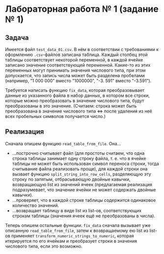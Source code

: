 # Лабораторная работа № 1 (задание № 1)


## Задача
Имеется файл
<code>test_data_01.csv</code>.
В нём в соответствии с требованиями к оформлению <code>.csv</code>-файлов записана таблица. Каждый столбец этой таблицы соответствует некоторой
переменной, в каждой ячейке записано значение соответствующей переменной. Какие-то из этих переменных могут принимать значения числового типа,
при этом допускается, что запись числа может быть разделена пробелами (например, "1 000 000" вместо "1000000", "-3. 591" вместо "-3.591").

Требуется написать функцию
<code>fix_data</code>,
которая преобразовывает данные из указанного файла в набор данных, в котором все строки, которые можно преобразовать в значение числового
типа, будут преобразованы в это значение. (Считаем: строка может быть преобразована в значение числового типа <=> после удаления из неё всех
пробельных символов получается число.)


## Реализация

Сначала опишем функцию <code>read_table_from_file</code>. Она...
* ...построчно считывает файл (для простоты считаем, что одна строка таблицы занимает одну строку файла, т. е. что в ячейке таблицы не может быть
использован символ переноса строки, тогда считывание файла реализовать проще), для каждой строки она вызвает функцию <code>split_string_into_row_cells</code>,
разделяющую эту строку по запятым, отбрасывающую двойные кавычки, возвращающую list из значений ячеек (предлагаемая реализация подразумевает,
что значение ячейки не может содержать двойные кавычки).
* ...проверяет, что в каждой строке таблицы содержится одинаковое количество значений.
* ...возвращает таблицу в виде list из list-ов, соответствующих строкам таблицы (значения ячеек ещё не преобразованы в числа).


Теперь опишем остальные функции. <code>fix_data</code> сначала вызывает уже описанную <code>read_table_from_file</code>, затем к возвращаемому ею list из list-ов применяет
<code>transform_numeric_strings_to_numeric</code>, которая итерируется по его ячейкам и преобразует строки в значения числового типа, если это возможно.
